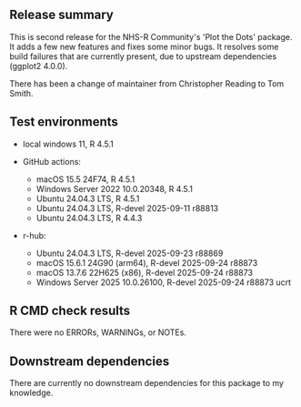 ## Release summary
This is second release for the NHS-R Community's 'Plot the Dots' package.  It adds a few new features and fixes some minor bugs. It resolves some build failures that are currently present, due to upstream dependencies (ggplot2 4.0.0).

There has been a change of maintainer from Christopher Reading to Tom Smith.

## Test environments
* local windows 11, R 4.5.1

* GitHub actions:
  * macOS 15.5 24F74, R 4.5.1 
  * Windows Server 2022 10.0.20348, R 4.5.1
  * Ubuntu 24.04.3 LTS, R 4.5.1
  * Ubuntu 24.04.3 LTS, R-devel 2025-09-11 r88813
  * Ubuntu 24.04.3 LTS, R 4.4.3

* r-hub:
  * Ubuntu 24.04.3 LTS, R-devel 2025-09-23 r88869
  * macOS 15.6.1 24G90 (arm64), R-devel 2025-09-24 r88873
  * macOS 13.7.6 22H625 (x86), R-devel 2025-09-24 r88873
  * Windows Server 2025 10.0.26100, R-devel 2025-09-24 r88873 ucrt

## R CMD check results
There were no ERRORs, WARNINGs, or NOTEs.

## Downstream dependencies
There are currently no downstream dependencies for this package to my knowledge.
